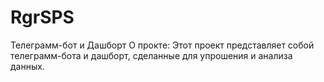 # RgrSPS
Телеграмм-бот и Дашборт
О прокте:
Этот проект представляет собой телеграмм-бота и дашборт,  сделанные для упрошения и анализа данных.


